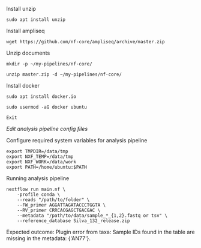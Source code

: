 Install unzip
```
sudo apt install unzip
```
Install ampliseq
```
wget https://github.com/nf-core/ampliseq/archive/master.zip
```
Unzip documents
```
mkdir -p ~/my-pipelines/nf-core/
```
```
unzip master.zip -d ~/my-pipelines/nf-core/
```
Install docker
```
sudo apt install docker.io
```
```
sudo usermod -aG docker ubuntu
```
```
Exit
```

*Edit analysis pipeline config files*

Configure required system variables for analysis pipeline

```
export TMPDIR=/data/tmp
export NXF_TEMP=/data/tmp
export NXF_WORK=/data/work
export PATH=/home/ubuntu:$PATH
```

Running analysis pipeline

```
nextflow run main.nf \
    -profile conda \
    --reads "/path/to/folder" \
    --FW_primer AGGATTAGATACCCTGGTA \
    --RV_primer CRRCACGAGCTGACGAC \
    --metadata "/path/to/data/sample_*_{1,2}.fastq or tsv" \
    --reference_database Silva_132_release.zip
```
Expected outcome: Plugin error from taxa: Sample IDs found in the table are missing in the metadata: {'AN77'}.
